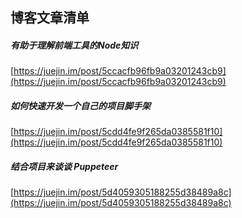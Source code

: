 ## 博客文章清单  

#####  有助于理解前端工具的Node知识  
[https://juejin.im/post/5ccacfb96fb9a03201243cb9](https://juejin.im/post/5ccacfb96fb9a03201243cb9)  


#####  如何快速开发一个自己的项目脚手架  
[https://juejin.im/post/5cdd4fe9f265da0385581f10](https://juejin.im/post/5cdd4fe9f265da0385581f10)  

#####  结合项目来谈谈 Puppeteer  
[https://juejin.im/post/5d4059305188255d38489a8c](https://juejin.im/post/5d4059305188255d38489a8c)  



